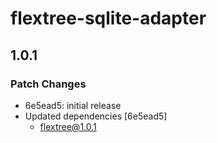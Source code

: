 # flextree-sqlite-adapter

## 1.0.1

### Patch Changes

- 6e5ead5: initial release
- Updated dependencies [6e5ead5]
  - flextree@1.0.1
